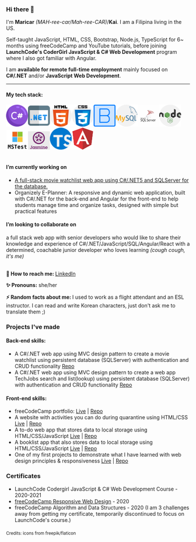 ### Hi there 👋


I'm **Maricar** *(MAH-ree-car/Mah-ree-CAR)*/**Kai**. I am a Filipina living in the US. 

Self-taught JavaScript, HTML, CSS, Bootstrap, Node.js, TypeScript for 6~ months using freeCodeCamp and YouTube tutorials, before joining **LaunchCode's CoderGirl JavaScript & C# Web Development** program where I also got familiar with Angular. 

I am **available for remote full-time employment** mainly focused on **C#/.NET** and/or **JavaScript Web Development**.

<hr>

<h4>My tech stack:</h4>
<div>
<span><img src="assets/csharp.png" alt="c-sharp logo" width="60"></span><span><img src="assets/dotnet.png" alt="dotnet logo" width="60"></span><span><img src="assets/html-5.png" alt="HTML5 logo" width="60"></span><span><img src="assets/css.png" alt="CSS3 logo" width="60"></span><span><img src="assets/bootstrap.png" alt="bootstrap logo" width="60"></span><span><img src="assets/mysql.png" alt="mysql logo" width="60"></span><span><img src="assets/Microsoft-SQL-Server-logo.jpg" alt="Microsoft SQL Server logo" width="60"></span><span><img src="assets/nodejs.png" alt="node-js logo" width="60"></span><span><img src="assets/mstest.png" alt="MS test logo" width="60"></span><span><img src="assets/jasmine.png" alt="jasmine logo" width="60"></span><span><img src="assets/typescript.png" alt="typescript logo" width="60"></span><span><img src="assets/angular.png" alt="angular logo" width="60"></span>
</div>
<br />
<h4>I’m currently working on</h4>
<ul>
  <li><a href="https://github.com//mlwalters/MovieWatchlist">A full-stack movie watchlist web app using C#/.NET5 and SQLServer for the database.</a></li>
  <li>Organizely E-Planner: A responsive and dynamic web application, built with C#/.NET for the back-end and Angular for the front-end to help students manage time and organize tasks, designed with simple but practical features </li>
</ul>
<h4>I’m looking to collaborate on</h4> a full stack web app with senior developers who would like to share their knowledge and experience of C#/.NET/JavaScript/SQL/Angular/React with a determined, coachable junior developer who loves learning <em>(cough cough, it's me)</em>
<br />
<br />
<p><strong>📧  How to reach me: </strong><a href="https://www.linkedin.com/authwall?trk=gf&trkInfo=AQHyjq3ww_dROwAAAXfhlx0ouoRAxqESwrt3D9h_GORCJ8qvG0OEH2tkpk-2J-GLNMD4aYXx_4BmNC8O6F9OOUQh9NSUkpU7AB-Aptqgw6DlwPtchajF2yfAVaGbg4oG6_SyZ08=&originalReferer=&sessionRedirect=https%3A%2F%2Fwww.linkedin.com%2Fin%2Fmaricar-walters%2F">LinkedIn</a></p>
<p><strong>✨  Pronouns:</strong> she/her</p>
<p><strong>⚡  Random facts about me: </strong>I used to work as a flight attendant and an ESL instructor. I can read and write Korean characters, just don't ask me to translate them ;)</p>


<h3>Projects I've made</h3> 
<h4>Back-end skills:</h4>
<ul>
  <li>A C#/.NET web app using MVC design pattern to create a movie watchlist using persistent database (SQLServer) with authentication and CRUD functionality <a href="https://github.com//mlwalters/MovieWatchlist">Repo</a></li>
  <li>A C#/.NET web app using MVC design pattern to create a web app TechJobs search and list(lookup) using persistent database (SQLServer) with authentication and CRUD functionality <a href="https://github.com//mlwalters/TechJobsPersistent">Repo</a></li>
</ul>
<h4>Front-end skills:</h4>
<ul>
<li>freeCodeCamp portfolio: <a href="https://mlwalters.github.io/freeCodeCamp-portfolio/">Live</a> | <a href="https://github.com//mlwalters/fcc-portfolio">Repo</a></li>
<li>A website with activities you can do during quarantine using HTML/CSS <a href="https:///mlwalters.github.io/stay-at-home/">Live</a> | <a href="https://github.com//mlwalters/stay-at-home">Repo</a></li>
<li>A to-do web app that stores data to local storage using HTML/CSS/JavaScript <a href="https:///mlwalters.github.io/todo-webapp/">Live</a> | <a href="https://github.com//mlwalters/todo-webapp">Repo</a></li>
<li>A booklist app that also stores data to local storage using HTML/CSS/JavaScript <a href="https:///mlwalters.github.io/booklist-app/">Live</a> | <a href="https://github.com//mlwalters/booklist-app">Repo</a></li>
<li>One of my first projects to demonstrate what I have learned with web design principles & responsiveness <a href="https:///mlwalters.github.io/recipe-page/">Live</a> | <a href="https://github.com//mlwalters/recipe-page">Repo</a></li>
</ul>


<h3>Certificates</h3>
<ul>
  <li>LaunchCode Codergirl JavaScript & C# Web Development Course - 2020-2021</li>
  <li><a href="https://www.freecodecamp.org/certification/carrimaxx/responsive-web-design">freeCodeCamp Responsive Web Design</a> - 2020</li>
  <li>freeCodeCamp Algorithm and Data Structures - 2020 (I am 3 challenges away from getting my certificate, temporarily discontinued to focus on LaunchCode's course.)</li>
  </ul>



<sub>Credits: icons from freepik/flaticon</sub>
